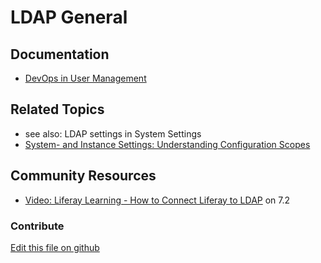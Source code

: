 # LDAP General

## Documentation

* [DevOps in User Management](https://learn.liferay.com/dxp/7.x/en/users-and-permissions/devops.html)

## Related Topics

* see also: LDAP settings in System Settings
* [System- and Instance Settings: Understanding Configuration Scopes](https://learn.liferay.com/dxp/7.x/en/system-administration/system-settings/understanding-configuration-scope.html#system-settings-and-instance-settings)

## Community Resources

* [Video: Liferay Learning - How to Connect Liferay to LDAP](https://www.youtube.com/watch?v=UTqZHwjQLIc) on 7.2

### Contribute

[Edit this file on github](https://github.com/olafk/controlpanel-documentation-docs/blob/master/md/73en/com_liferay_configuration_admin_web_portlet_InstanceSettingsPortlet/ldap-general.md)
